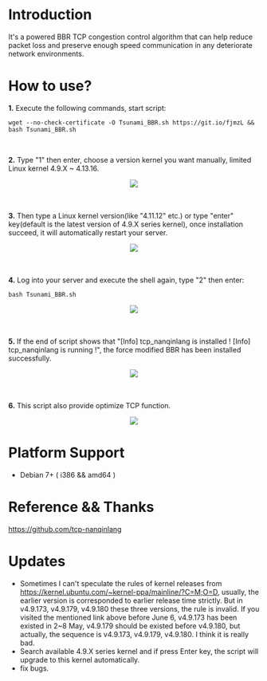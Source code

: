 # Introduction
<p>It's a powered BBR TCP congestion control algorithm that can help reduce packet loss and preserve enough speed communication in any deteriorate network environments.</p>

# How to use?
<p><b>1.</b> Execute the following commands, start script:</p>
<pre><code>wget --no-check-certificate -O Tsunami_BBR.sh https://git.io/fjmzL && bash Tsunami_BBR.sh</code></pre>
<br />
<p><b>2.</b> Type "1" then enter, choose a version kernel you want manually, limited Linux kernel 4.9.X ~ 4.13.16.</p>
<div align=center><img src="https://raw.githubusercontent.com/leitbogioro/Force_Modified_BBR/master/1.jpg"/></div>
<br />
<br />
<p><b>3.</b> Then type a Linux kernel version(like "4.11.12" etc.) or type "enter" key(default is the latest version of 4.9.X series kernel), once installation succeed, it will automatically restart your server.<p>
<div align=center><img src="https://raw.githubusercontent.com/leitbogioro/Force_Modified_BBR/master/2.jpg"/></div>
<br />
<br />
<p><b>4.</b> Log into your server and execute the shell again, type "2" then enter:</p>
<pre><code>bash Tsunami_BBR.sh</code></pre>
<div align=center><img src="https://raw.githubusercontent.com/leitbogioro/Force_Modified_BBR/master/3(1).jpg"/></div>
<br />
<br />
<p><b>5.</b> If the end of script shows that "[Info] tcp_nanqinlang is installed ! [Info] tcp_nanqinlang is running !", the force modified BBR has been installed successfully.</p>
<div align=center><img src="https://raw.githubusercontent.com/leitbogioro/Force_Modified_BBR/master/4.jpg"/></div>
<br />
<br />
<p><b>6.</b> This script also provide optimize TCP function.</p>
<div align=center><img src="https://github.com/leitbogioro/Force_Modified_BBR/raw/master/6.jpg"/></div>

# Platform Support
- Debian 7+ ( i386 && amd64 )

# Reference && Thanks
https://github.com/tcp-nanqinlang

# Updates
- Sometimes I can't speculate the rules of kernel releases from https://kernel.ubuntu.com/~kernel-ppa/mainline/?C=M;O=D, usually, the earlier version is corresponded to earlier release time strictly. But in v4.9.173, v4.9.179, v4.9.180 these three versions, the rule is invalid. If you visited the mentioned link above before June 6, v4.9.173 has been existed in 2~8 May, v4.9.179 should be existed before v4.9.180, but actually, the sequence is v4.9.173, v4.9.179, v4.9.180. I think it is really bad.
- Search available 4.9.X series kernel and if press Enter key, the script will upgrade to this kernel automatically.
- fix bugs.
